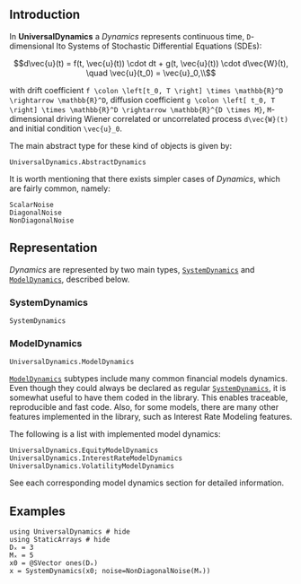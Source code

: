 ## Introduction

In **UniversalDynamics** a *Dynamics* represents continuous time, ``D``-dimensional Ito Systems of Stochastic Differential Equations (SDEs):

```math
d\vec{u}(t) = f(t, \vec{u}(t)) \cdot dt + g(t, \vec{u}(t)) \cdot d\vec{W}(t), \quad \vec{u}(t_0) = \vec{u}_0,\\
```

with drift coefficient ``f \colon \left[t_0, T \right] \times \mathbb{R}^D \rightarrow \mathbb{R}^D``, diffusion coefficient ``g \colon \left[ t_0, T \right] \times \mathbb{R}^D \rightarrow \mathbb{R}^{D \times M}``, ``M``-dimensional driving Wiener correlated or uncorrelated process ``d\vec{W}(t)`` and initial condition ``\vec{u}_0``.

The main abstract type for these kind of objects is given by:

```@docs
UniversalDynamics.AbstractDynamics
```

It is worth mentioning that there exists simpler cases of *Dynamics*, which are fairly common, namely:

```@docs
ScalarNoise
DiagonalNoise
NonDiagonalNoise
```

## Representation

*Dynamics* are represented by two main types, [`SystemDynamics`](@ref) and [`ModelDynamics`](@ref), described below.

### SystemDynamics

```@docs
SystemDynamics
```

### ModelDynamics

```@docs
UniversalDynamics.ModelDynamics
```

[`ModelDynamics`](@ref) subtypes include many common financial models dynamics. Even though they could always be declared as regular [`SystemDynamics`](@ref), it is somewhat useful to have them coded in the library. This enables traceable, reproducible and fast code. Also, for some models, there are many other features implemented in the library, such as Interest Rate Modeling features.

The following is a list with implemented model dynamics:

```@docs
UniversalDynamics.EquityModelDynamics
UniversalDynamics.InterestRateModelDynamics
UniversalDynamics.VolatilityModelDynamics
```

See each corresponding model dynamics section for detailed information.

## Examples

```@example
using UniversalDynamics # hide
using StaticArrays # hide
Dₓ = 3
Mₓ = 5
x0 = @SVector ones(Dₓ)
x = SystemDynamics(x0; noise=NonDiagonalNoise(Mₓ))
```